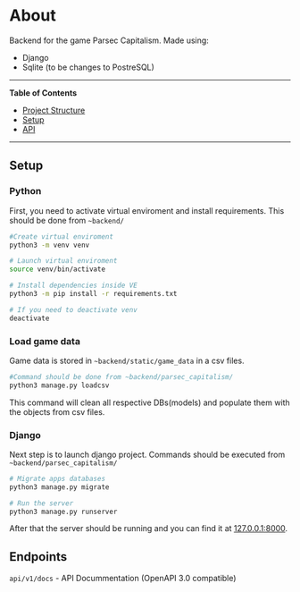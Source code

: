 # About
Backend for the game Parsec Capitalism.
Made using:
- Django
- Sqlite (to be changes to PostreSQL)

---
**Table of Contents**
 - [Project Structure](#project-structure)
 - [Setup](#setup)
 - [API](#api)
---

## Setup

### Python

First, you need to activate virtual enviroment and install requirements.
This should be done from `~backend/`
```bash
#Create virtual enviroment
python3 -m venv venv 

# Launch virtual enviroment
source venv/bin/activate 

# Install dependencies inside VE
python3 -m pip install -r requirements.txt 

# If you need to deactivate venv
deactivate
```

### Load game data
Game data is stored in `~backend/static/game_data` in a csv files.
```bash
#Command should be done from ~backend/parsec_capitalism/
python3 manage.py loadcsv
```
This command will clean all respective DBs(models) and populate them with the objects from csv files.


### Django
Next step is to launch django project. Commands should be executed from `~backend/parsec_capitalism/`
```bash
# Migrate apps databases
python3 manage.py migrate

# Run the server 
python3 manage.py runserver
```
After that the server should be running and you can find it at [127.0.0.1:8000](http://127.0.0.1:8000/).


## Endpoints 
`api/v1/docs` - API Docummentation (OpenAPI 3.0 compatible)


